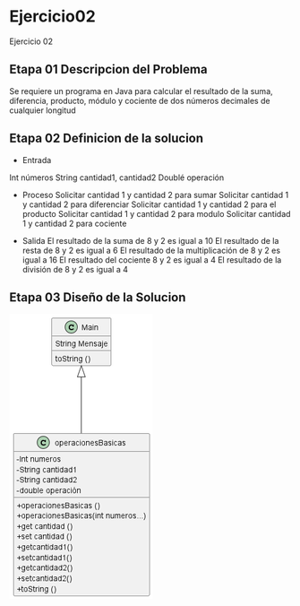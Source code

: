 # Ejercicio02
Ejercicio 02
## Etapa 01  Descripcion del Problema
Se requiere un programa en Java para calcular el resultado de la suma, diferencia, producto, módulo y cociente de dos números decimales de cualquier longitud


## Etapa 02 Definicion de la  solucion

- Entrada

Int números
String cantidad1, cantidad2
Doublé operación




- Proceso
Solicitar cantidad 1 y cantidad 2 para sumar
Solicitar cantidad 1 y cantidad 2 para diferenciar
Solicitar cantidad 1 y cantidad 2 para el producto
Solicitar cantidad 1 y cantidad 2 para modulo
Solicitar cantidad 1 y cantidad 2 para cociente

- Salida
El resultado de la suma de 8 y 2 es igual a 10
El resultado de la resta de 8 y 2 es igual a 6
El resultado de la multiplicación de 8 y 2 es igual a 16
El resultado del cociente 8 y 2 es igual a 4
El resultado de la división de 8 y 2 es igual a  4

## Etapa 03  Diseño de la Solucion
![](https://github.com/dianegarcia0701/Ejercicio02/blob/main/Diagrama%20de%20clases2.png)
